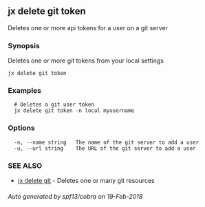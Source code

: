 ## jx delete git token

Deletes one or more api tokens for a user on a git server

### Synopsis


Deletes one or more git tokens from your local settings

```
jx delete git token
```

### Examples

```
  # Deletes a git user token
  jx delete git token -n local myusername
```

### Options

```
  -n, --name string   The name of the git server to add a user
  -u, --url string    The URL of the git server to add a user
```

### SEE ALSO
* [jx delete git](jx_delete_git.md)	 - Deletes one or many git resources

###### Auto generated by spf13/cobra on 19-Feb-2018
